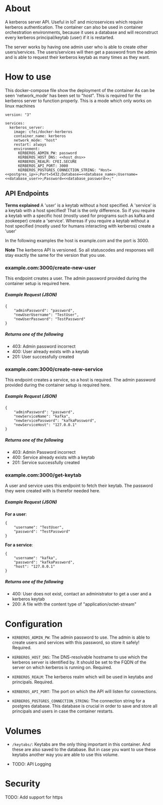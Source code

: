 # About
A kerberos server API. Useful in IoT and microservices which require kerberos authentication. The container can also be used in container orchestration environments, because it uses a database and will reconstruct every kerberos principal/keytab (user) if it is restarted.

The server works by having one admin user who is able to create other users/services. The users/services will then get a password from the admin and is able to request their kerberos keytab as many times as they want.

# How to use
This docker-compose file show the deployment of the container
As can be seen 'network_mode' has been set to "host". This is required for the kerberos server to function properly. This is a mode which only works on linux machines

```
version: "3"

services:
  kerberos_server:
    image: cfei/docker-kerberos
    container_name: kerberos
    network_mode: "host"
    restart: always
    environment:
      KERBEROS_ADMIN_PW: password
      KERBEROS_HOST_DNS: <<host_dns>>
      KERBEROS_REALM: CFEI.SECURE
      KERBEROS_API_PORT: 3000
      KERBEROS_POSTGRES_CONNECTION_STRING: "Host=<<postgres_ip>>;Port=5432;Database=<<database_name>;Username=<<database_user>>;Password=<<database_password>>;"
```

## API Endpoints
**Terms explained**
A 'user' is a keytab without a host specified. 
A 'service' is a keytab with a host specified! That is the only difference. So if you require a keytab with a specific host (mostly used for programs such as kafka and zookeeper) create a 'service'. Whereas if you require a keytab without a host specified (mostly used for humans interacting with kerberos) create a 'user'

In the following examples the host is example.com and the port is 3000.

**Note** The kerberos API is versioned. So all statuscodes and responses will stay exactly the same for the version that you use.

### example.com:3000/create-new-user
This endpoint creates a user. The admin password provided during the container setup is required here.
##### Example Request (JSON)
```
{
	"adminPassword": "password",
	"newUserUsername": "TestUser",
	"newUserPassword": "TestPassword"
}
```
##### Returns one of the following
- 403: Admin password incorrect
- 400: User already exists with a keytab
- 201: User successfully created

### example.com:3000/create-new-service
This endpoint creates a service, so a host is required. The admin password provided during the container setup is required here.
##### Example Request (JSON)
```
{
	"adminPassword": "password",
	"newServiceName": "kafka",
	"newServicePassword": "kafkaPassword",
	"newServiceHost": "127.0.0.1"
}
```
##### Returns one of the following
- 403: Admin Password incorrect
- 400: Service already exists with a keytab
- 201: Service successfully created

### example.com:3000/get-keytab
A user and service uses this endpoint to fetch their keytab. The password they were created with is therefor needed here.
##### Example Request (JSON)
**For a user**:
```
{
	"username": "TestUser",
	"password": "TestPassword"
}
```
**For a service**:
```
{
	"username": "kafka",
	"password": "kafkaPassword",
    "host": "127.0.0.1"
}
```
##### Returns one of the following
- 400: User does not exist, contact an administrator to get a user and a kerberos keytab
- 200: A file with the content type of "application/octet-stream"


# Configuration

- `KERBEROS_ADMIN_PW`: The admin password to use. The admin is able to create users and services with this password, so store it safely! Required.

- `KERBEROS_HOST_DNS`: The DNS-resolvable hostname to use which the kerberos server is identified by. It should be set to the FQDN of the server on which kerberos is running on. Required.

- `KERBEROS_REALM`: The kerberos realm which will be used in keytabs and principals. Required.

- `KERBEROS_API_PORT`: The port on which the API will listen for connections.

- `KERBEROS_POSTGRES_CONNECTION_STRING`: The connection string for a postgres database. This database is crucial in order to save and store all principals and users in case the container restarts.

# Volumes

- `/keytabs/`: Keytabs are the only thing important in this container. And these are also saved to the database. But in case you want to use these keytabs another way you are able to use this volume.
  
- TODO: API Logging

# Security
TODO: Add support for https